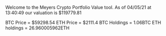 Welcome to the Meyers Crypto Portfolio Value tool. 
As of 04/05/21 at 13:40:49 our valuation is $119779.81 

BTC Price = $59298.54
 ETH Price = $2111.4
BTC Holdings = 1.06BTC
 ETH holdings = 26.960005962ETH 
